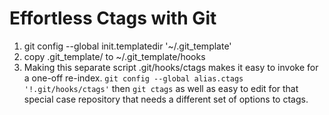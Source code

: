 # Effortless Ctags with Git

1. git config --global init.templatedir '~/.git_template'
2. copy .git_template/ to  ~/.git_template/hooks
3. Making this separate script .git/hooks/ctags makes it easy to invoke for a one-off re-index.
   `git config --global alias.ctags '!.git/hooks/ctags'`
         then `git ctags`
    as well as easy to edit for that special case repository that needs a different set of options to ctags.
